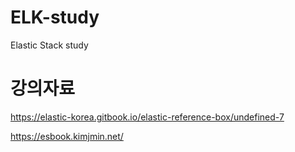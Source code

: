 # ELK-study
Elastic Stack study



# 강의자료
https://elastic-korea.gitbook.io/elastic-reference-box/undefined-7

https://esbook.kimjmin.net/
